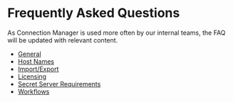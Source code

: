 [title]: # (Frequently Asked Questions)
[tags]: # (faq)
[priority]: # (700)

# Frequently Asked Questions

As Connection Manager is used more often by our internal teams, the FAQ will be updated with relevant content.

* [General](general-faq.md)
* [Host Names](host-names.md)
* [Import/Export](import-export.md)
* [Licensing](licenses.md)
* [Secret Server Requirements](ss-requirements.md)
* [Workflows](workflows.md)